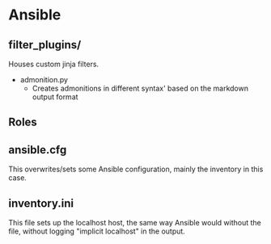 # Ansible

## filter_plugins/

Houses custom jinja filters.

- admonition.py
  - Creates admonitions in different syntax' based on the markdown output format

## Roles


## ansible.cfg

This overwrites/sets some Ansible configuration, mainly the inventory in this case.

## inventory.ini

This file sets up the localhost host, the same way Ansible would without the file, without logging "implicit localhost" in the output.
